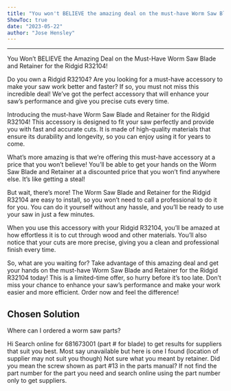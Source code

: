 ```yaml
---
title: "You won't BELIEVE the amazing deal on the must-have Worm Saw Blade and Retainer for the Ridgid R32104!"
ShowToc: true 
date: "2023-05-22"
author: "Jose Hensley"
---
```

*****
You Won’t BELIEVE the Amazing Deal on the Must-Have Worm Saw Blade and Retainer for the Ridgid R32104!

Do you own a Ridgid R32104? Are you looking for a must-have accessory to make your saw work better and faster? If so, you must not miss this incredible deal! We’ve got the perfect accessory that will enhance your saw’s performance and give you precise cuts every time.

Introducing the must-have Worm Saw Blade and Retainer for the Ridgid R32104! This accessory is designed to fit your saw perfectly and provide you with fast and accurate cuts. It is made of high-quality materials that ensure its durability and longevity, so you can enjoy using it for years to come.

What’s more amazing is that we’re offering this must-have accessory at a price that you won’t believe! You’ll be able to get your hands on the Worm Saw Blade and Retainer at a discounted price that you won’t find anywhere else. It’s like getting a steal!

But wait, there’s more! The Worm Saw Blade and Retainer for the Ridgid R32104 are easy to install, so you won’t need to call a professional to do it for you. You can do it yourself without any hassle, and you’ll be ready to use your saw in just a few minutes.

When you use this accessory with your Ridgid R32104, you’ll be amazed at how effortless it is to cut through wood and other materials. You’ll also notice that your cuts are more precise, giving you a clean and professional finish every time.

So, what are you waiting for? Take advantage of this amazing deal and get your hands on the must-have Worm Saw Blade and Retainer for the Ridgid R32104 today! This is a limited-time offer, so hurry before it’s too late. Don’t miss your chance to enhance your saw’s performance and make your work easier and more efficient. Order now and feel the difference!


## Chosen Solution
 Where can I ordered a worm saw parts?

 Hi
Search online for 681673001 (part # for blade) to get results for suppliers that suit you best. Most say unavailable but here is one I found (location of supplier may not suit you though)
Not sure what you meant by retainer. Did you mean the screw shown as part #13 in the parts manual? If not find the part number for the part you need and search online using the part number only to get suppliers.




